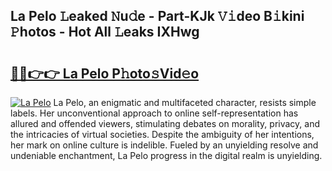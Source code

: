 ## La Pelo 𝙻eaked 𝙽u𝚍e - Part-KJk 𝚅𝚒deo B𝚒kini 𝙿hotos - Hot All 𝙻eaks IXHwg

# <h2><a href="http://ld1aqu.urlbe.top/?page=La+Pelo">🔗🔗👉👉 La Pelo P𝚑oto𝚜Vid𝚎o</a></h2>

[![La Pelo](https://i.imgur.com/eBuTRDB.gif)](http://ld1aqu.urlbe.top/?page=La+Pelo)
La Pelo, an enigmatic and multifaceted character, resists simple labels. Her unconventional approach to online self-representation has allured and offended viewers, stimulating debates on morality, privacy, and the intricacies of virtual societies. Despite the ambiguity of her intentions, her mark on online culture is indelible. Fueled by an unyielding resolve and undeniable enchantment, La Pelo progress in the digital realm is unyielding.
